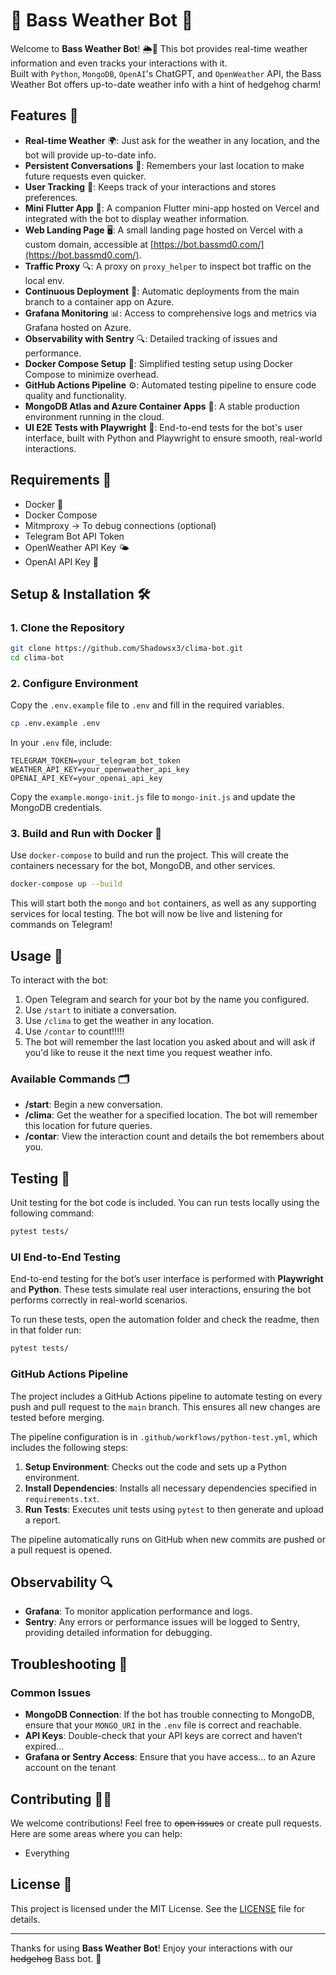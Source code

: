 # 🦔 Bass Weather Bot 🦔

Welcome to **Bass Weather Bot**! 🌦️🤖 This bot provides real-time weather information and even tracks your interactions with it.  
Built with `Python`, `MongoDB`, `OpenAI`'s ChatGPT, and `OpenWeather` API, the Bass Weather Bot offers up-to-date weather info with a hint of hedgehog charm!

## Features 🦔

- **Real-time Weather** 🌍: Just ask for the weather in any location, and the bot will provide up-to-date info.
- **Persistent Conversations** 💾: Remembers your last location to make future requests even quicker.
- **User Tracking** 👥: Keeps track of your interactions and stores preferences.
- **Mini Flutter App** 📱: A companion Flutter mini-app hosted on Vercel and integrated with the bot to display weather information.
- **Web Landing Page** 🖥️: A small landing page hosted on Vercel with a custom domain, accessible at [https://bot.bassmd0.com/](https://bot.bassmd0.com/).
- **Traffic Proxy** 🔍: A proxy on `proxy_helper` to inspect bot traffic on the local env.
- **Continuous Deployment** 🚀: Automatic deployments from the main branch to a container app on Azure.
- **Grafana Monitoring** 📊: Access to comprehensive logs and metrics via Grafana hosted on Azure.
- **Observability with Sentry** 🔍: Detailed tracking of issues and performance.
- **Docker Compose Setup** 🐳: Simplified testing setup using Docker Compose to minimize overhead.
- **GitHub Actions Pipeline** ⚙️: Automated testing pipeline to ensure code quality and functionality.
- **MongoDB Atlas and Azure Container Apps** 🦔: A stable production environment running in the cloud.
- **UI E2E Tests with Playwright** 🧪: End-to-end tests for the bot's user interface, built with Python and Playwright to ensure smooth, real-world interactions.

## Requirements 🧰

- Docker 🐳
- Docker Compose
- Mitmproxy -> To debug connections (optional)
- Telegram Bot API Token
- OpenWeather API Key 🌤️
- OpenAI API Key 🔑

## Setup & Installation 🛠️

### 1. Clone the Repository

```bash
git clone https://github.com/Shadowsx3/clima-bot.git
cd clima-bot
```

### 2. Configure Environment

Copy the `.env.example` file to `.env` and fill in the required variables.

```bash
cp .env.example .env
```

In your `.env` file, include:
```
TELEGRAM_TOKEN=your_telegram_bot_token
WEATHER_API_KEY=your_openweather_api_key
OPENAI_API_KEY=your_openai_api_key
```

Copy the `example.mongo-init.js` file to `mongo-init.js` and update the MongoDB credentials.

### 3. Build and Run with Docker 🐳

Use `docker-compose` to build and run the project. This will create the containers necessary for the bot, MongoDB, and other services.

```bash
docker-compose up --build
```

This will start both the `mongo` and `bot` containers, as well as any supporting services for local testing. The bot will now be live and listening for commands on Telegram!

## Usage 🚀

To interact with the bot:

1. Open Telegram and search for your bot by the name you configured.
2. Use `/start` to initiate a conversation.
3. Use `/clima` to get the weather in any location. 
4. Use `/contar` to count!!!!!
5. The bot will remember the last location you asked about and will ask if you'd like to reuse it the next time you request weather info.

### Available Commands 🗂️

- **/start**: Begin a new conversation.
- **/clima**: Get the weather for a specified location. The bot will remember this location for future queries.
- **/contar**: View the interaction count and details the bot remembers about you.

## Testing 🧪

Unit testing for the bot code is included. You can run tests locally using the following command:

```bash
pytest tests/
```

### UI End-to-End Testing

End-to-end testing for the bot’s user interface is performed with **Playwright** and **Python**. These tests simulate real user interactions, ensuring the bot performs correctly in real-world scenarios.

To run these tests, open the automation folder and check the readme, then in that folder run:

```bash
pytest tests/
```

### GitHub Actions Pipeline

The project includes a GitHub Actions pipeline to automate testing on every push and pull request to the `main` branch. This ensures all new changes are tested before merging.

The pipeline configuration is in `.github/workflows/python-test.yml`, which includes the following steps:

1. **Setup Environment**: Checks out the code and sets up a Python environment.
2. **Install Dependencies**: Installs all necessary dependencies specified in `requirements.txt`.
3. **Run Tests**: Executes unit tests using `pytest` to then generate and upload a report.

The pipeline automatically runs on GitHub when new commits are pushed or a pull request is opened.

## Observability 🔍

- **Grafana**: To monitor application performance and logs.
- **Sentry**: Any errors or performance issues will be logged to Sentry, providing detailed information for debugging.

## Troubleshooting 🐞

### Common Issues

- **MongoDB Connection**: If the bot has trouble connecting to MongoDB, ensure that your `MONGO_URI` in the `.env` file is correct and reachable.
- **API Keys**: Double-check that your API keys are correct and haven’t expired...
- **Grafana or Sentry Access**: Ensure that you have access... to an Azure account on the tenant

## Contributing 🧑‍💻

We welcome contributions! Feel free to ~~open issues~~ or create pull requests. Here are some areas where you can help:

- Everything

## License 📄

This project is licensed under the MIT License. See the [LICENSE](LICENSE) file for details.

---

Thanks for using **Bass Weather Bot**! Enjoy your interactions with our ~~hedgehog~~ Bass bot. 🦔